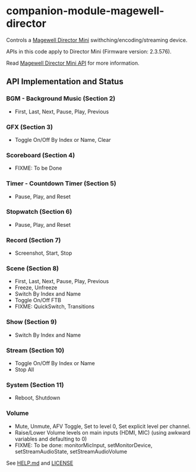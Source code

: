 # companion-module-magewell-director

Controls a [Magewell Director Mini](https://www.magewell.com/director-mini) swithching/encoding/streaming device.

APIs in this code apply to Director Mini (Firmware version: 2.3.576).

Read [Magewell Director Mini API](https://www.magewell.com/api-docs/director-mini-api/) for more information.

## API Implementation and Status

### BGM - Background Music (Section 2)

- First, Last, Next, Pause, Play, Previous

### GFX (Section 3)

- Toggle On/Off By Index or Name, Clear

### Scoreboard (Section 4)

- FIXME: To be Done

### Timer - Countdown Timer (Section 5)

- Pause, Play, and Reset

### Stopwatch (Section 6)

- Pause, Play, and Reset

### Record (Section 7)

- Screenshot, Start, Stop

### Scene (Section 8)

- First, Last, Next, Pause, Play, Previous
- Freeze, Unfreeze
- Switch By Index and Name
- Toggle On/Off FTB
- FIXME: QuickSwitch, Transitions

### Show (Section 9)

- Switch By Index and Name

### Stream (Section 10)

- Toggle On/Off By Index or Name
- Stop All

### System (Section 11)

- Reboot, Shutdown

### Volume

- Mute, Unmute, AFV Toggle, Set to level 0, Set explicit level per channel.
- Raise/Lower Volume levels on main inputs (HDMI, MIC) (using awkward variables and defaulting to 0)
- FIXME:  To be done: monitorMicInput, setMonitorDevice, setStreamAudioState, setStreamAudioVolume

See [HELP.md](./companion/HELP.md) and [LICENSE](./LICENSE)

